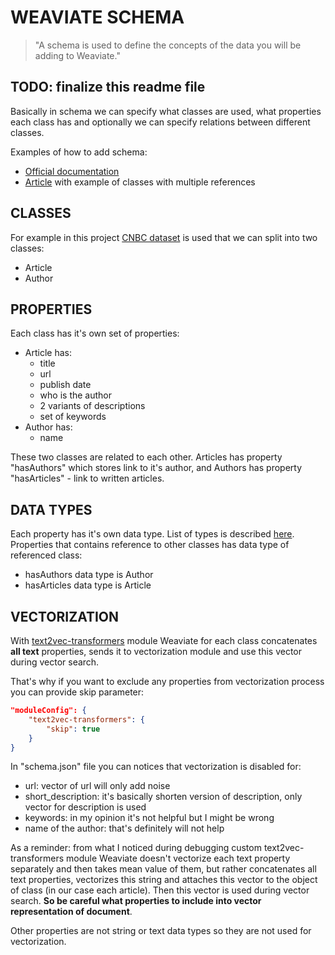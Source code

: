 # WEAVIATE SCHEMA

> "A schema is used to define the concepts of the data you will be adding to Weaviate."

## TODO: finalize this readme file

Basically in schema we can specify what classes are used, what properties each class has and optionally we can specify relations between different classes.

Examples of how to add schema:

- [Official documentation](https://weaviate.io/developers/weaviate/current/tutorials/how-to-create-a-schema.html)
- [Article](https://hackernoon.com/what-is-weaviate-and-how-to-create-data-schemas-in-it-7hy3460) with example of classes with multiple references

## CLASSES

For example in this project [CNBC dataset](https://data.world/crawlfeeds/cnbc-news-dataset) is used that we can split into two classes:

- Article
- Author

## PROPERTIES

Each class has it's own set of properties:

- Article has:
  - title
  - url
  - publish date
  - who is the author
  - 2 variants of descriptions
  - set of keywords
- Author has:
  - name

These two classes are related to each other. Articles has property "hasAuthors" which stores link to it's author, and Authors has property "hasArticles" - link to written articles.

## DATA TYPES

Each property has it's own data type. List of types is described [here](https://weaviate.io/developers/weaviate/current/data-schema/datatypes.html). Properties that contains reference to other classes has data type of referenced class:

- hasAuthors data type is Author
- hasArticles data type is Article

## VECTORIZATION

With [text2vec-transformers](https://weaviate.io/developers/weaviate/current/retriever-vectorizer-modules/text2vec-transformers.html) module Weaviate for each class  concatenates **all text** properties, sends it to vectorization module and use this vector during vector search.

That's why if you want to exclude any properties from vectorization process you can provide skip parameter:

```json
"moduleConfig": {
    "text2vec-transformers": {
        "skip": true
    }
}
```

In "schema.json" file you can notices that vectorization is disabled for:

- url: vector of url will only add noise
- short_description: it's basically shorten version of description, only vector for description is used
- keywords: in my opinion it's not helpful but I might be wrong
- name of the author: that's definitely will not help

As a reminder: from what I noticed during debugging custom text2vec-transformers module Weaviate doesn't vectorize each text property separately and then takes mean value of them, but rather concatenates all text properties, vectorizes this string and attaches this vector to the object of class (in our case each article). Then this vector is used during vector search. **So be careful what properties to include into vector representation of document**.

Other properties are not string or text data types so they are not used for vectorization.

